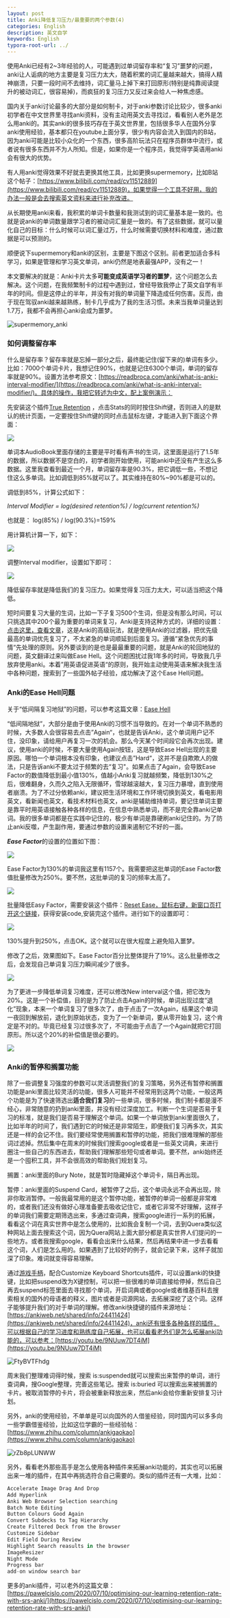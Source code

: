 ```yaml
---
layout: post
title: Anki降低复习压力/最重要的两个参数(4)
categories: English
description: 英文自学
keywords: English
typora-root-url: ../
---
```

使用Anki已经有2~3年经验的人，可能遇到过单词留存率和“复习”噩梦的问题，anki让人诟病的地方主要是复习压力太大，随着积累的词汇量越来越大，搞得人精神崩溃，只要一段时间不去维持，词汇量马上掉下来打回原形(特别是纯靠阅读提升的被动词汇，很容易掉)，而疯狂的复习压力又反过来会给人一种焦虑感。

国内关于anki讨论最多的大部分是如何制卡，对于anki参数讨论比较少，很多anki初学者在中文世界里寻找anki资料，没有主动用英文去寻找过，看看别人老外是怎么用anki的。其实anki的很多技巧存在于英文世界里，包括很多华人在国外分享anki使用经验，基本都只在youtube上面分享，很少有内容会流入到国内的B站，因为anki可能是比较小众化的一个东西，很多高阶玩法只在程序员群体中流行，或者说有很多东西并不为人所知。但是，如果你是一个程序员，我觉得学英语用anki会有很大的优势。

有人用anki觉得效果不好就去更换其他工具，比如更换supermemory，比如B站这个帖子：[https://www.bilibili.com/read/cv11512889](https://www.bilibili.com/read/cv11512889)，如果觉得一个工具不好用，我的办法一般是会去搜索英文资料来进行补充改进。

从长期使用anki来看，我积累的单词卡数量和我测试到的词汇量基本是一致的。也就是说anki的单词数量跟学习者的被动词汇量是一致的。有了这些数据，就可以量化自己的目标：什么时候可以词汇量过万，什么时候需要切换材料和难度，通过数据是可以预测的。

顺便说下supermemory和anki的区别，主要是下图这个区别。前者更加适合多科学习，如果是管理和学习英文单词，anki仍然是地表最强APP，没有之一！

本文要解决的就是：Anki卡片太多**可能变成英语学习者的噩梦**，这个问题怎么去解决。这个问题，在我频繁制卡的过程中遇到过，曾经导致我停止了英文自学有半年的时间。但是这停止的半年，并没有对我的单词量下降造成任何伤害。反而，由于现在驾驭anki越来越熟练，制卡几乎成为了我的生活习惯。未来当我单词量达到1.7万，我都不会再担心anki会成为噩梦。

![supermemory_anki](/images/posts/supermemory_anki.png)

### 如何调整留存率

什么是留存率？留存率就是忘掉一部分之后，最终能记住(留下来的)单词有多少。比如：7000个单词卡片，我想记住90%，也就是记住6300个单词，单词的留存率就是90%。设置方法参考原文：[https://readbroca.com/anki/what-is-anki-interval-modifier/](https://readbroca.com/anki/what-is-anki-interval-modifier/)。具体的操作，我把它转述为中文，配上案例演示：

先安装这个插件[True Retention](https://ankiweb.net/shared/info/613684242) ，点击Stats的同时按住Shift键，否则进入的是默认的统计页面，一定要按住Shift键的同时点击鼠标左键，才能进入到下面这个界面：

<img src="https://cs-cn.top/images/posts/retention_914.png"/>

单词本AudioBook里面存储的主要是平时看有声书的生词，这里面是运行了1.5年的数据，所以数据不是空白的，初学者刚开始使用，可能anki中还没有产生这么多数据。这里我查看到最近一个月，单词留存率是90.3%，把它调低一些，不想记住这么多单词。比如调低到85%就可以了。其实维持在80%~90%都是可以的。

调低到85%，计算公式如下：

*Interval Modifier = log(desired retention%) / log(current retention%)*

也就是： log(85%) / log(90.3%)=159% 

用计算机计算一下，如下：

<img src="https://cs-cn.top/images/posts/liucunlv_544.png"/>

调整Interval modifier，设置如下即可：

<img src="https://cs-cn.top/images/posts/intervar279.png"/>

降低留存率就是降低我们的复习压力。如果觉得复习压力太大，可以适当把这个降低。

短时间要复习大量的生词，比如一下子复习500个生词，但是没有那么时间，可以只挑选其中200个最为重要的单词来复习，Anki是支持这种方式的，详细的设置：[点击这里，查看文章](https://cs-cn.top/2019/06/10/english-study-tools-anki/#%E4%BD%BF%E7%94%A8anki%E8%BF%87%E6%BB%A4%E5%99%A8%E5%87%8F%E8%BD%BB%E5%A4%8D%E4%B9%A0%E5%8E%8B%E5%8A%9B)，这是Anki的高级玩法，就是使用Anki的过滤器，把优先级最高的单词优先复习了，不太紧急的单词顺延到后面复习。遵循”紧急优先的事情“先处理的原则。另外要谈到的是也是最最重要的问题，就是Anki的轮回地狱的问题，英文翻译过来叫做Ease Hell。这个问题困扰过我1年多的时间，导致我几乎放弃使用anki。本着”用英语促进英语“的原则，我开始主动使用英语来解决我生活中各种问题，搜索到了一些国外帖子经验，成功解决了这个Ease Hell问题。

### Anki的Ease Hell问题

关于“低间隔复习地狱”的问题，可以参考这篇文章：[Ease Hell](https://readbroca.com/anki/ease-hell/) 

“低间隔地狱”，大部分是由于使用Anki的习惯不当导致的。在对一个单词不熟悉的时候，大多数人会很容易去点击”Again“，也就是告诉Anki，这个单词用户记不住，没印象，请给用户再复习一次的机会。那么今天某个时间段它会再次出现。建议，使用anki的时候，不要大量使用Again按钮，这是导致Ease Hell出现的主要原因。哪怕一个单词根本没有印象，也建议点击”Hard“，这并不是自欺欺人的做法，只是告诉anki不要太过于频繁的去“复习"。如果点击了Again，会导致Ease Factor的数值降低到最小值130%，值越小Anki复习就越频繁，降低到130%之后，很难翻身，久而久之陷入无限循环，雪球越滚越大，复习压力暴增，直到使用者崩溃。为了不过分依赖anki，建议把生活环境和工作环境切换到英文，看电影用英文，看新闻也英文，看技术材料也英文，anki是辅助维持单词，要记住单词主要是靠平时用英语接触各种各样的信息，在信息中熟悉单词，而不是完全靠anki记单词。我的很多单词都是在实践中记住的，极少有单词是靠硬刷anki记住的。为了防止anki反噬，产生副作用，要通过参数的设置来遏制它不好的一面。

***Ease Factor***的设置的位置如下图：

<img src="https://cs-cn.top/images/posts/easy_factor_950.png"/>

Ease Factor为130%的单词我这里有1157个。我需要把这批单词的Ease Factor数值批量修改为250%。要不然，这批单词的复习的频率太高了。

<img src="https://cs-cn.top/images/posts/easy_factor023.png"/>





批量降低Easy Factor，需要安装这个插件：[Reset Ease，鼠标右键，新窗口页打开这个链接](https://ankiweb.net/shared/info/947935257)，获得安装code,安装完这个插件。进行如下的设置即可：

<img src="https://cs-cn.top/images/posts/change_ease_factor3508.png"/>

130%提升到250%，点击OK。这个就可以在很大程度上避免陷入噩梦。

修改了之后，效果图如下。Ease Factor百分比整体提升了19%。这么批量修改之后，会发现自己单词复习压力瞬间减少了很多。

<img src="https://cs-cn.top/images/posts/easy_value13.png"/>

为了更进一步降低单词复习难度，还可以修改New interval这个值，把它改为20%。这是一个补偿值，目的是为了防止点击Again的时候，单词出现过度“退化”现象，本来一个单词复习了很多次了，由于点击了一次Again，结果这个单词一夜回到解放前，退化到原始状态，变为了一个新单词，要从零开始复习，这个肯定是不对的。毕竟已经复习过很多次了，不可能由于点击了一个Again就把它打回原形。所以这个20%的补偿值是很必要的。

<img src="https://cs-cn.top/images/posts/newinterval910.png"/>

### Anki的暂停和搁置功能

除了一些调整复习强度的参数可以灵活调整我们的复习策略，另外还有暂停和搁置功能是anki里面比较灵活的功能，很多人可能并不经常用到这两个功能，一般这两个功能是为了快速筛选出**适合我们复习**的一些单词，很多时候，我们制卡都是漫不经心，非常随意的扔到anki里面，并没有经过深度加工。判断一个生词是否易于复习的标准，就是我们是否易于理解这个单词。如果一个单词放到anki里面很久了，比如半年的时间了，我们遇到它的时候还是非常陌生，即便我们复习再多次，其实还是一样的会记不住。我们要经常使用搁置和暂停的功能，把我们很难理解的那些词过滤掉。然后集中在周末的时候我们搜索google或者是一些英文词典，来进行圈注一些自己的东西进去，帮助我们理解那些短句或者单词。要不然，anki始终还是一个囤积工具，并不会很高效的帮助我们规划复习。

搁置：anki里面的Bury Note，就是暂时隐藏掉这个单词卡，隔日再出现。

暂停：anki里面的Suspend Card，被暂停了之后，这个单词永远不会再出现，除非你取消暂停。一般我最常用的是这个暂停功能，被暂停的单词一般都是非常难的，或者我们还没有做好心理准备要去吸收记住它，或者它非常不好理解，这样子的单词我们需要定期筛选出来，多通过查词典，搜索google进行一系列的拓展，看看这个词在真实世界中是怎么使用的，比如我会复制一个词，去到Quera类似这种网站上面去搜索这个词，因为Quera网站上面大部分都是真实世界人们提问的一些地方。或者我搜索google，看看会出来什么结果，然后再结果中进一步去看看这个词，人们是怎么用的。如果遇到了比较好的例子，就会记录下来，这样子就加深了印象。难词就变得容易理解。

通过[游戏手柄](https://item.jd.com/100027491310.html)，配合Customize Keyboard Shortcuts插件，可以设置anki的快捷键，比如把suspend改为X键控制，可以把一些很难的单词直接给停掉，然后自己再去suspend标签里面去寻找那个单词，开启词典或者google或者维基百科去搜索相关的国外的母语者的释义，图片或者是词源网站，去拓展深挖了这个词。这样子能够提升我们的对于单词的理解。修改anki快捷键的插件来源地址：[https://ankiweb.net/shared/info/24411424](https://ankiweb.net/shared/info/24411424)，anki还有很多各种各样的插件，可以根据自己的学习进度和熟练度自己拓展，也可以看看老外们是怎么拓展anki功能的，可以参考：[https://youtu.be/9NUuw7DT4iM](https://youtu.be/9NUuw7DT4iM)

![FtyBVTFhdg](/images/posts/FtyBVTFhdg.png)

周末我们整理难词得时候，搜索 is:suspended就可以搜索出来暂停的单词，进行查词典，搜Google整理，完善这些笔记。搜索 is:buried 可以搜索出来被搁置的卡片。被取消暂停的卡片，将会被重新释放出来，然后anki会给你重新安排复习计划。

另外，anki的使用经验，不单单是可以向国外的人借鉴经验，同时国内可以多多向一些学霸借鉴经验，比如这位学霸的一些经验帖：[https://www.zhihu.com/column/ankigaokao](https://www.zhihu.com/column/ankigaokao)

![rZb8pLUNWW](/images/posts/rZb8pLUNWW.png)

另外，看看老外那些高手是怎么使用各种插件来拓展anki功能的，其实也可以拓展出来一堆的插件，在其中再挑选符合自己需要的。类似的插件还有一大堆，比如：

````c#
Accelerate Image Drag And Drop
Add Hyperlink
Anki Web Browser Selection searching
Batch Note Editing
Button Colours Good Again
Convert Subdecks to Tag Hierarchy
Create Filtered Deck from the Browser
Customize Sidebar
Edit Field During Review
Highlight Search reasults in the browser
ImageResizer
Night Mode
Progress bar
add-on window search bar
````

更多的anki插件，可以老外的这篇文章：[https://pawelcislo.com/2020/07/10/optimising-our-learning-retention-rate-with-srs-anki/](https://pawelcislo.com/2020/07/10/optimising-our-learning-retention-rate-with-srs-anki/)
